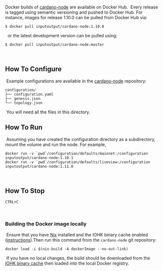 Docker builds of [cardano-node](https://hub.docker.com/repository/docker/inputoutput/cardano-node) are available on Docker Hub.
​
Every release is tagged using semantic versioning and pushed to Docker Hub. For instance, images for release 1.10.0 can be pulled from Docker Hub via:
​
```
$ docker pull inputoutput/cardano-node:1.10.0
```
​
​
or the latest development version can be pulled using:
​
```
$ docker pull inputoutput/cardano-node:master
```
​
## How To Configure
​
Example configurations are available in the [cardano-node](https://github.com/intersectmbo/cardano-node/tree/master/configuration/defaults) repository:
​
```
configuration/
├── configuration.yaml
├── genesis.json
└── topology.json
```
​
You will need all the files in this directory.
​
## How To Run
​
Assuming you have created the configuration directory as a subdirectory, mount
the volume and run the node. For example,
​
```
docker run -v `pwd`/configuration/defaults/mainnet:/configuration inputoutput/cardano-node:1.10.1
docker run -v `pwd`/configuration/defaults/liveview:/configuration inputoutput/cardano-node:1.11.0
```
​
## How To Stop
```
CTRL+C
```
​
### Building the Docker image locally
​
Ensure that you have [Nix](https://nixos.org/) installed and the IOHK binary cache enabled
([instructions](https://github.com/input-output-hk/cardano-node-wiki/blob/main/docs/getting-started/building-the-node-using-nix.md)).
​
Then run this command from the `cardano-node` git repository:
​
```
docker load -i $(nix-build -A dockerImage --no-out-link)
```
​
If you have no local changes, the build should be downloaded from
the [IOHK binary cache](https://ci.iog.io/project/input-output-hk-cardano-node)
then loaded into the local Docker registry.
